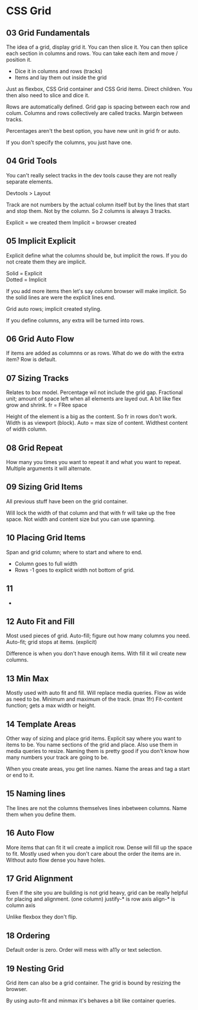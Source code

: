 # CSS Grid

## 03 Grid Fundamentals
The idea of a grid, display grid it. You can then slice it. You can then splice each section in columns and rows. You can take each item and move / position it.

* Dice it in columns and rows (tracks)
* Items and lay them out inside the grid

Just as flexbox, CSS Grid container and CSS Grid items. Direct children. You then also need to slice and dice it.

Rows are automatically defined. Grid gap is spacing between each row and colum. Columns and rows collectively are called tracks. Margin between tracks.

Percentages aren't the best option, you have new unit in grid fr or auto.

If you don't specify the columns, you just have one.

## 04 Grid Tools
You can't really select tracks in the dev tools cause they are not really separate elements.

Devtools > Layout

Track are not numbers by the actual column itself but by the lines that start and stop them. Not by the column. So 2 columns is always 3 tracks.

Explicit = we created them
Implicit = browser created

## 05 Implicit Explicit
Explicit define what the columns should be, but implicit the rows. If you do not create them they are implicit.

Solid = Explicit  
Dotted = Implicit

If you add more items then let's say column browser will make implicit. So the solid lines are were the explicit lines end.

Grid auto rows; implicit created styling.

If you define columns, any extra will be turned into rows.

## 06 Grid Auto Flow
If items are added as columnns or as rows. What do we do with the extra item?
Row is default.

## 07 Sizing Tracks
Relates to box model. Percentage wil not include the grid gap.
Fractional unit; amount of space left when all elements are layed out. 
A bit like flex grow and shrink. fr = FRee space

Height of the element is a big as the content. So fr in rows don't work. Width is as viewport (block).
Auto = max size of content. Widthest content of width column.

## 08 Grid Repeat
How many you times you want to repeat it and what you want to repeat.
Multiple arguments it will alternate.

## 09 Sizing Grid Items
All previous stuff have been on the grid container.

Will lock the width of that column and that with fr will take up the free space.
Not width and content size but you can use spanning.

## 10 Placing Grid Items
Span and grid column; where to start and where to end.
* Column goes to full width
* Rows -1 goes to explicit width not bottom of grid.

## 11 
-

## 12 Auto Fit and Fill
Most used pieces of grid.
Auto-fill; figure out how many columns you need.
Auto-fit; grid stops at items. (explicit)

Difference is when you don't have enough items. With fill it wil create new columns.

## 13 Min Max
Mostly used with auto fit and fill. Will replace media queries.
Flow as wide as need to be. Minimum and maximum of the track. (max 1fr)
Fit-content function; gets a max width or height.

## 14 Template Areas
Other way of sizing and place grid items. Explicit say where you want to items to be. You name sections of the grid and place.
Also use them in media queries to resize.
Naming them is pretty good if you don't know how many numbers your track are going to be.

When you create areas, you get line names.
Name the areas and tag a start or end to it.

## 15 Naming lines
The lines are not the columns themselves lines inbetween columns.
Name them when you define them.

## 16 Auto Flow
More items that can fit it wil create a implicit row.
Dense will fill up the space to fit.
Mostly used when you don't care about the order the items are in.
Without auto flow dense you have holes.

## 17 Grid Alignment
Even if the site you are building is not grid heavy, grid can be really helpful for placing and alignment. (one column)
justify-* is row axis
align-* is column axis

Unlike flexbox they don't flip.

## 18 Ordering
Default order is zero. Order will mess with a11y or text selection.

## 19 Nesting Grid
Grid item can also be a grid container.
The grid is bound by resizing the browser.

By using auto-fit and minmax it's behaves a bit like container queries.